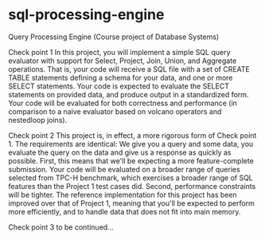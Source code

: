 sql-processing-engine
=====================

Query Processing Engine (Course project of Database Systems) 

Check point 1
In this project, you will implement a simple SQL query evaluator with support for
Select, Project, Join, Union, and Aggregate operations. That is, your code will receive a
SQL file with a set of CREATE TABLE statements defining a schema for your data, and one
or more SELECT statements.
Your code is expected to evaluate the SELECT statements on provided data, and produce
output in a standardized form. Your code will be evaluated for both correctness and
performance (in comparison to a naive evaluator based on volcano operators and nestedloop
joins).

Check point 2
This project is, in effect, a more rigorous form of Check point 1. 
The requirements are identical: We give you a query and some data, you evaluate the query 
on the data and give us a response as quickly as possible.
First, this means that we'll be expecting a more feature-complete submission. Your code 
will be evaluated on a broader range of queries selected from TPC-H benchmark, which 
exercises a broader range of SQL features than the Project 1 test cases did.
Second, performance constraints will be tighter. 
The reference implementation for this project has been improved over that of Project 1, 
meaning that you'll be expected to perform more efficiently, and to handle data that does 
not fit into main memory.

Check point 3
to be continued...
